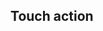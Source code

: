 ## Touch action

<!-- <values.touchAction> -->
<!-- </values.touchAction> -->

<!-- <variants.touchAction> -->
<!-- </variants.touchAction> -->